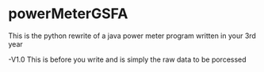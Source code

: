 # powerMeterGSFA
This is the python rewrite of a java power meter program written in your 3rd year 

-V1.0
This is before you write and is simply the raw data to be porcessed 
